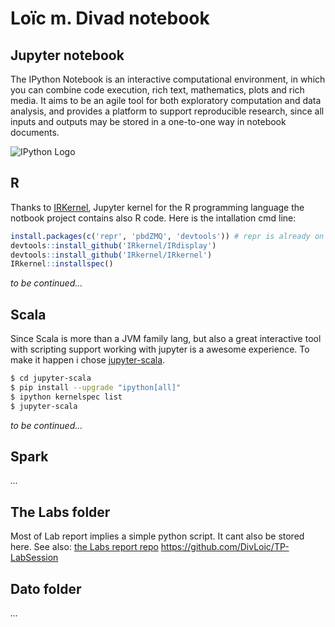 # Loïc m. Divad notebook

## Jupyter notebook
The IPython Notebook is an interactive computational environment, in which you can combine code execution, rich text, mathematics, plots and rich media. It aims to be an agile tool for both exploratory computation and data analysis, and provides a platform to support reproducible research, since all inputs and outputs may be stored in a one-to-one way in notebook documents.

![IPython Logo](https://dl.dropboxusercontent.com/s/3a831t8txwp2nxl/jup_header.png?dl=0)

## R    
Thanks to [IRKernel](http://irkernel.github.io), Jupyter kernel for the R programming language the notbook project contains also R code. Here is the intallation cmd line:   
```R
install.packages(c('repr', 'pbdZMQ', 'devtools')) # repr is already on CRAN
devtools::install_github('IRkernel/IRdisplay')
devtools::install_github('IRkernel/IRkernel')
IRkernel::installspec()
```
*to be continued...*

## Scala
Since Scala is more than a JVM family lang, but also a great interactive tool with scripting support working with jupyter is a awesome experience. To make it happen i chose [jupyter-scala](https://github.com/alexarchambault/jupyter-scala).

```bash
$ cd jupyter-scala
$ pip install --upgrade "ipython[all]"
$ ipython kernelspec list
$ jupyter-scala
```
*to be continued...*

## Spark
*...*

## The Labs folder
Most of Lab report implies a simple python script. It cant also be stored here.
See also: [the Labs report repo](https://github.com/DivLoic/TP-LabSession/blob/master/README.md) https://github.com/DivLoic/TP-LabSession

## Dato folder
*...*
